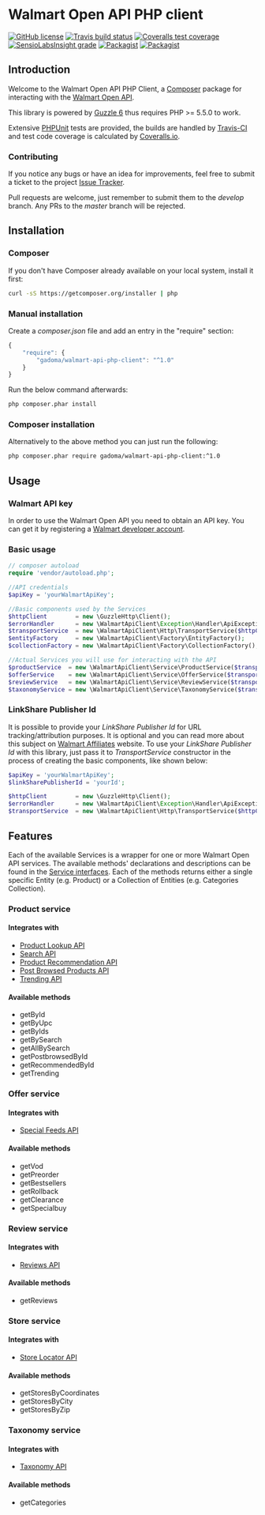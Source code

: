 # Walmart Open API PHP client

[![GitHub license](https://img.shields.io/github/license/gadoma/walmart-api-php-client.svg)](https://github.com/Gadoma/walmart-api-php-client/blob/develop/LICENSE) [![Travis build status](https://img.shields.io/travis/Gadoma/walmart-api-php-client/master.svg)](https://travis-ci.org/Gadoma/walmart-api-php-client) [![Coveralls test coverage](https://img.shields.io/coveralls/Gadoma/walmart-api-php-client/master.svg)](https://coveralls.io/github/Gadoma/walmart-api-php-client?branch=master) [![SensioLabsInsight grade](https://img.shields.io/sensiolabs/i/da616870-ae52-463f-9222-1d20482addbd.svg)](https://insight.sensiolabs.com/projects/da616870-ae52-463f-9222-1d20482addbd) [![Packagist](https://img.shields.io/packagist/v/Gadoma/walmart-api-php-client.svg?maxAge=2592000)](https://packagist.org/packages/gadoma/walmart-api-php-client) [![Packagist](https://img.shields.io/packagist/dt/Gadoma/walmart-api-php-client.svg?maxAge=2592000)](https://packagist.org/packages/gadoma/walmart-api-php-client)



## Introduction

Welcome to the Walmart Open API PHP Client, a [Composer](https://getcomposer.org/) package for interacting with the [Walmart Open API](https://developer.walmartlabs.com/). 

This library is powered by [Guzzle 6](https://github.com/guzzle/guzzle) thus requires PHP >= 5.5.0 to work.

Extensive [PHPUnit](https://github.com/sebastianbergmann/phpunit) tests are provided, the builds are handled by [Travis-CI](https://travis-ci.org) and test code coverage is calculated by [Coveralls.io](https://coveralls.io).    

### Contributing

If you notice any bugs or have an idea for improvements, feel free to submit a ticket to the project [Issue Tracker](https://github.com/Gadoma/walmart-api-php-client/issues).

Pull requests are welcome, just remember to submit them to the _develop_ branch. Any PRs to the _master_ branch will be rejected.

## Installation

### Composer

If you don't have Composer already available on your local system, install it first:

```bash
curl -sS https://getcomposer.org/installer | php
```

### Manual installation

Create a _composer.json_ file and add an entry in the "require" section:

```javascript
{
    "require": {
        "gadoma/walmart-api-php-client": "^1.0"
    }
}
```

Run the below command afterwards:

```bash
php composer.phar install
```

### Composer installation

Alternatively to the above method you can just run the following:

```bash
php composer.phar require gadoma/walmart-api-php-client:^1.0
```

## Usage

### Walmart API key

In order to use the Walmart Open API you need to obtain an API key. You can get it by registering a [Walmart developer account](https://developer.walmartlabs.com/member/register).

### Basic usage

```php
// composer autoload
require 'vendor/autoload.php';

//API credentials
$apiKey = 'yourWalmartApiKey';

//Basic components used by the Services
$httpClient        = new \GuzzleHttp\Client();
$errorHandler      = new \WalmartApiClient\Exception\Handler\ApiExceptionHandler();
$transportService  = new \WalmartApiClient\Http\TransportService($httpClient, $errorHandler, $apiUrl);
$entityFactory     = new \WalmartApiClient\Factory\EntityFactory();
$collectionFactory = new \WalmartApiClient\Factory\CollectionFactory();

//Actual Services you will use for interacting with the API
$productService  = new \WalmartApiClient\Service\ProductService($transportService, $entityFactory, $collectionFactory);
$offerService    = new \WalmartApiClient\Service\OfferService($transportService, $entityFactory, $collectionFactory);
$reviewService   = new \WalmartApiClient\Service\ReviewService($transportService, $entityFactory, $collectionFactory);
$taxonomyService = new \WalmartApiClient\Service\TaxonomyService($transportService, $entityFactory, $collectionFactory);

```

### LinkShare Publisher Id

It is possible to provide your _LinkShare Publisher Id_ for URL tracking/attribution purposes. It is optional and you can read more about this subject on [Walmart Affiliates](https://affiliates.walmart.com/) website. To use your _LinkShare Publisher Id_ with this library, just pass it to _TransportService_ constructor in the process of creating the basic components, like shown below:   

```php
$apiKey = 'yourWalmartApiKey';
$linkSharePublisherId = 'yourId';

$httpClient        = new \GuzzleHttp\Client();
$errorHandler      = new \WalmartApiClient\Exception\Handler\ApiExceptionHandler();
$transportService  = new \WalmartApiClient\Http\TransportService($httpClient, $errorHandler, $apiUrl, $linkSharePublisherId);

```


## Features

Each of the available Services is a wrapper for one or more Walmart Open API services. The available methods' declarations and descriptions can be found in the [Service interfaces](https://github.com/Gadoma/walmart-api-php-client/tree/develop/src/WalmartApiClient/Service). Each of the methods returns either a single specific Entity (e.g. Product) or a Collection of Entities (e.g. Categories Collection).

### Product service

#### Integrates with

- [Product Lookup API](https://developer.walmartlabs.com/docs/read/Home)
- [Search API](https://developer.walmartlabs.com/docs/read/Search_API)
- [Product Recommendation API](https://developer.walmartlabs.com/docs/read/Product_Recommendation_API)
- [Post Browsed Products API](https://developer.walmartlabs.com/docs/read/Post_Browsed_Products_API)
- [Trending API](https://developer.walmartlabs.com/docs/read/Trending_API)

#### Available methods

- getById
- getByUpc
- getByIds
- getBySearch
- getAllBySearch
- getPostbrowsedById
- getRecommendedById
- getTrending

### Offer service

#### Integrates with

- [Special Feeds API](https://developer.walmartlabs.com/docs/read/Special_Feeds)

#### Available methods

- getVod
- getPreorder
- getBestsellers
- getRollback
- getClearance
- getSpecialbuy

### Review service

#### Integrates with

- [Reviews API](https://developer.walmartlabs.com/docs/read/Reviews_Api)

#### Available methods

- getReviews

### Store service

#### Integrates with

- [Store Locator API](https://developer.walmartlabs.com/docs/read/Store_Locator_API)

#### Available methods

- getStoresByCoordinates
- getStoresByCity
- getStoresByZip

### Taxonomy service

#### Integrates with

- [Taxonomy API](https://developer.walmartlabs.com/docs/read/Taxonomy_API)

#### Available methods

- getCategories

